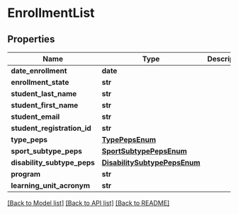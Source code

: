 # EnrollmentList

## Properties
Name | Type | Description | Notes
------------ | ------------- | ------------- | -------------
**date_enrollment** | **date** |  | [optional] 
**enrollment_state** | **str** |  | [optional] 
**student_last_name** | **str** |  | [optional] 
**student_first_name** | **str** |  | [optional] 
**student_email** | **str** |  | [optional] 
**student_registration_id** | **str** |  | [optional] 
**type_peps** | [**TypePepsEnum**](TypePepsEnum.md) |  | [optional] 
**sport_subtype_peps** | [**SportSubtypePepsEnum**](SportSubtypePepsEnum.md) |  | [optional] 
**disability_subtype_peps** | [**DisabilitySubtypePepsEnum**](DisabilitySubtypePepsEnum.md) |  | [optional] 
**program** | **str** |  | [optional] 
**learning_unit_acronym** | **str** |  | [optional] 

[[Back to Model list]](../README.md#documentation-for-models) [[Back to API list]](../README.md#documentation-for-api-endpoints) [[Back to README]](../README.md)


